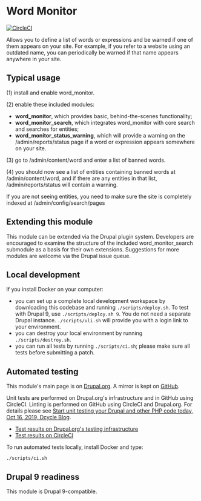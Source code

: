 Word Monitor
=====

[![CircleCI](https://circleci.com/gh/dcycle/word_monitor.svg?style=svg)](https://circleci.com/gh/dcycle/word_monitor)

Allows you to define a list of words or expressions and be warned if one of them
appears on your site. For example, if you refer to a website using an outdated
name, you can periodically be warned if that name appears anywhere in your site.

Typical usage
-----

(1) install and enable word_monitor.

(2) enable these included modules:

* **word_monitor**, which provides basic, behind-the-scenes functionality;
* **word_monitor_search**, which integrates word_monitor with core search and
  searches for entities;
* **word_monitor_status_warning**, which will provide a warning on the
  /admin/reports/status page if a word or expression appears somewhere on your site.

(3) go to /admin/content/word and enter a list of banned words.

(4) you should now see a list of entities containing banned words at
/admin/content/word, and if there are any entities in that list,
/admin/reports/status will contain a warning.

If you are not seeing entities, you need to make sure the site is completely
indexed at /admin/config/search/pages

Extending this module
-----

This module can be extended via the Drupal plugin system. Developers are
encouraged to examine the structure of the included word_monitor_search
submodule as a basis for their own extensions. Suggestions for more modules are
welcome via the Drupal issue queue.

Local development
-----

If you install Docker on your computer:

* you can set up a complete local development workspace by downloading this
  codebase and running `./scripts/deploy.sh`. To test with Drupal 9, use
  `./scripts/deploy.sh 9`. You do not need a separate Drupal instance.
  `./scripts/uli.sh` will provide you with a login link to your environment.
* you can destroy your local environment by running `./scripts/destroy.sh`.
* you can run all tests by running `./scripts/ci.sh`; please make sure all tests
  before submitting a patch.

Automated testing
-----

This module's main page is on
[Drupal.org](http://drupal.org/project/word_monitor).
A mirror is kept on [GitHub](http://github.com/dcycle/word_monitor).

Unit tests are performed on Drupal.org's infrastructure and in GitHub using
CircleCI. Linting is performed on GitHub using CircleCI and Drupal.org.
For details please see
[Start unit testing your Drupal and other PHP code today, Oct 16, 2019, Dcycle
Blog](https://blog.dcycle.com/blog/2019-10-16/unit-testing/).

* [Test results on Drupal.org's testing infrastructure](https://www.drupal.org/project/word_monitor)
* [Test results on CircleCI](https://circleci.com/gh/dcycle/word_monitor)

To run automated tests locally, install Docker and type:

    ./scripts/ci.sh

Drupal 9 readiness
-----

This module is Drupal 9-compatible.

